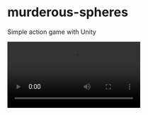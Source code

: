 # murderous-spheres

Simple action game with Unity

![Example Gameplay](./Docs/murderous-spheres-clip.mov)
